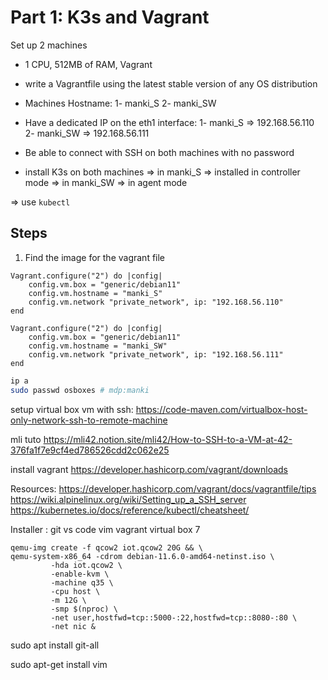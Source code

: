 # Part 1: K3s and Vagrant
Set up 2 machines
- 1 CPU, 512MB of RAM, Vagrant
- write a Vagrantfile using the latest stable version of any OS distribution

- Machines Hostname:
    1- manki_S
    2- manki_SW

- Have a dedicated IP on the eth1 interface:
    1- manki_S => 192.168.56.110
    2- manki_SW => 192.168.56.111

- Be able to connect with SSH on both machines with no password
- install K3s on both machines
    => in manki_S => installed in controller mode
    => in manki_SW => in agent mode

=> use `kubectl`

## Steps
1.  Find the image for the vagrant file

```
Vagrant.configure("2") do |config|
    config.vm.box = "generic/debian11"
    config.vm.hostname = "manki_S"
    config.vm.network "private_network", ip: "192.168.56.110"
end
```

```
Vagrant.configure("2") do |config|
    config.vm.box = "generic/debian11"
    config.vm.hostname = "manki_SW"
    config.vm.network "private_network", ip: "192.168.56.111"
end
```
```bash
ip a
sudo passwd osboxes # mdp:manki
```
setup virtual box vm with ssh:
https://code-maven.com/virtualbox-host-only-network-ssh-to-remote-machine

mli tuto
https://mli42.notion.site/mli42/How-to-SSH-to-a-VM-at-42-376fa1f7e9cf4ed786526cdd2c062e25

install vagrant 
https://developer.hashicorp.com/vagrant/downloads

Resources:
https://developer.hashicorp.com/vagrant/docs/vagrantfile/tips
https://wiki.alpinelinux.org/wiki/Setting_up_a_SSH_server
https://kubernetes.io/docs/reference/kubectl/cheatsheet/


Installer :
git
vs code
vim
vagrant
virtual box 7

```
qemu-img create -f qcow2 iot.qcow2 20G && \
qemu-system-x86_64 -cdrom debian-11.6.0-amd64-netinst.iso \
         -hda iot.qcow2 \
         -enable-kvm \
         -machine q35 \
         -cpu host \
         -m 12G \
         -smp $(nproc) \
         -net user,hostfwd=tcp::5000-:22,hostfwd=tcp::8080-:80 \
         -net nic &
```

sudo apt install git-all

sudo apt-get install vim
